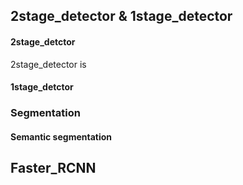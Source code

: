 ## 2stage_detector & 1stage_detector   
#### 2stage_detctor   
2stage_detector is 

#### 1stage_detctor   
   
### Segmentation   

#### Semantic segmentation   
   
#### 

## Faster_RCNN   


